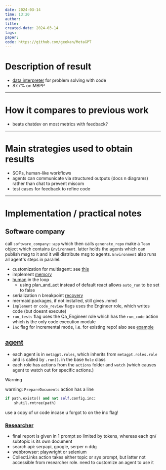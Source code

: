 ```yaml
---
date: 2024-03-14
time: 13:20
author: 
title: 
created-date: 2024-03-14
tags: 
paper: 
code: https://github.com/geekan/MetaGPT
---
```

# Description of result
- [data interpreter](https://docs.deepwisdom.ai/main/en/guide/use_cases/agent/interpreter/intro.html) for problem solving with code
- 87.7% on MBPP
---
# How it compares to previous work
- beats chatdev on most metrics with feedback?
---
# Main strategies used to obtain results
- SOPs, human-like workflows
- agents can communicate via structured outputs (docs n diagrams) rather than chat to prevent miscom
- test cases for feedback to refine code
---
# Implementation / practical notes
## Software company
call `software_company::app` which then calls `generate_repo`
make a `Team` object which contains `Environment`. latter holds the agents which can publish msg to it and it will distribute msg to agents. `Environment` also runs all agent's steps in parallel.

- customization for multiagent: see [this](https://docs.deepwisdom.ai/main/en/guide/tutorials/multi_agent_101.html)
- implement [memory](https://docs.deepwisdom.ai/main/en/guide/tutorials/use_memories.html)
- [human](https://docs.deepwisdom.ai/main/en/guide/tutorials/human_engagement.html) in the loop
	- using plan_and_act instead of default react allows `auto_run` to be set to false
- serialization n breakpoint [recovery](https://docs.deepwisdom.ai/main/en/guide/in_depth_guides/breakpoint_recovery.html)
- mermaid packages, if not installed, still gives .mmd
- `implement` or `code_review` flags uses the Engineer role, which writes code (but doesnt execute)
- `run_tests` flag uses the Qa_Engineer role which has the `run_code` action which is the only code execution module
- `inc` flag for incremental mode, i.e. for existing repo! also see [example](https://docs.deepwisdom.ai/main/en/guide/in_depth_guides/incremental_development.html)
## [agent](https://docs.deepwisdom.ai/main/en/guide/tutorials/agent_101.html)

- each agent is in `metagpt.roles`, which inherits from `metagpt.roles.role` and is called by `.run()`. in the base `Role` class
- each role has actions from the `actions` folder and `watch` (which causes agent to watch out for specific actions.)

> [!warning]
> 
> warning: `PrepareDocuments` action has a line
> ```python
> if path.exists() and not self.config.inc:  
>     shutil.rmtree(path)
> ```
> use a copy of ur code incase u forgot to on the inc flag!

### [Researcher](https://docs.deepwisdom.ai/main/en/guide/use_cases/agent/researcher.html)
- final report is given in 1 prompt so limited by tokens, whereas each qn/ subtopic is its own document
- search api: serpapi, google, serper n ddg  
- webbrowser: playwright or selenium
- CollectLinks action takes either topic or sys prompt, but latter not accessible from researcher role. need to customize an agent to use it